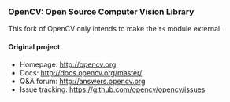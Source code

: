 ### OpenCV: Open Source Computer Vision Library

This fork of OpenCV only intends to make the `ts` module external.

#### Original project

* Homepage: <http://opencv.org>
* Docs: <http://docs.opencv.org/master/>
* Q&A forum: <http://answers.opencv.org>
* Issue tracking: <https://github.com/opencv/opencv/issues>
